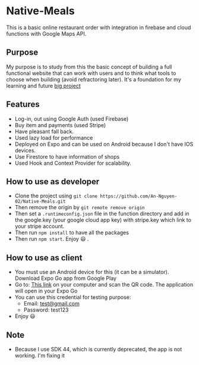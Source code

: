# Native-Meals

This is a basic online restaurant order with integration in firebase and cloud functions with Google Maps API.

## Purpose

My purpose is to study from this the basic concept of building a full functional website that can work with users and to think what tools to choose when building (avoid refractoring later). It's a foundation for my learning and future [big project](https://www.behance.net/gallery/134056463/EventGo-Web-Service)

## Features

- Log-in, out using Google Auth (used Firebase)
- Buy item and payments (used Stripe)
- Have pleasant fall back.
- Used lazy load for performance
- Deployed on Expo and can be used on Android because I don't have IOS devices.
- Use Firestore to have information of shops
- Used Hook and Context Provider for scalability.

## How to use as developer

- Clone the project using `git clone https://github.com/An-Nguyen-02/Native-Meals.git`
- Then remove the origin by `git remote remove origin`
- Then set a `.runtimeconfig.json` file in the function directory and add in the google.key (your google cloud app key) with stripe.key which link to your stripe account.
- Then run `npm install` to have all the packages
- Then run `npm start`. Enjoy :smiley: .

## How to use as client
- You must use an Android device for this (it can be a simulator). Download Expo Go app from Google Play
- Go to: [This link](https://expo.dev/@an_nguyen/MealsToGo?release-channel=default) on your computer and scan the QR code. The application will open in your Expo Go
- You can use this credential for testing purpose: 
  + Email: test@gmail.com
  + Password: test123
- Enjoy :smiley:

## Note
- Because I use SDK 44, which is currently deprecated, the app is not working. I'm fixing it
